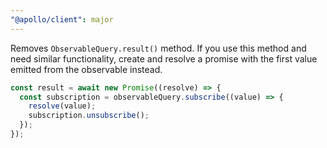 ```yaml
---
"@apollo/client": major
---
```


Removes `ObservableQuery.result()` method. If you use this method and need similar functionality, create and resolve a promise with the first value emitted from the observable instead.

```ts
const result = await new Promise((resolve) => {
  const subscription = observableQuery.subscribe((value) => {
    resolve(value);
    subscription.unsubscribe();
  });
});
```
